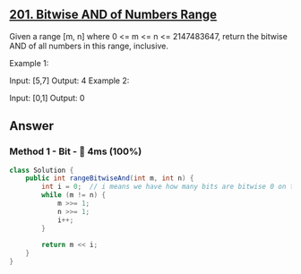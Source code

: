 ## [201. Bitwise AND of Numbers Range](https://leetcode.com/problems/bitwise-and-of-numbers-range/)

Given a range [m, n] where 0 <= m <= n <= 2147483647, return the bitwise AND of all numbers in this range, inclusive.

Example 1:

Input: [5,7]
Output: 4
Example 2:

Input: [0,1]
Output: 0

## Answer
### Method 1 - Bit - :rocket: 4ms (100%)
```java
class Solution {
    public int rangeBitwiseAnd(int m, int n) {
        int i = 0;  // i means we have how many bits are bitwise 0 on the right
        while (m != n) {
            m >>= 1;
            n >>= 1;
            i++;
        }
        
        return m << i;
    }
}
```
